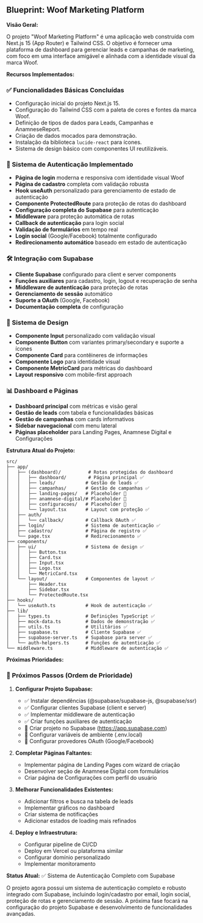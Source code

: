 ## Blueprint: Woof Marketing Platform

**Visão Geral:**

O projeto "Woof Marketing Platform" é uma aplicação web construída com Next.js 15 (App Router) e Tailwind CSS. O objetivo é fornecer uma plataforma de dashboard para gerenciar leads e campanhas de marketing, com foco em uma interface amigável e alinhada com a identidade visual da marca Woof.

**Recursos Implementados:**

### ✅ Funcionalidades Básicas Concluídas
*   Configuração inicial do projeto Next.js 15.
*   Configuração do Tailwind CSS com a paleta de cores e fontes da marca Woof.
*   Definição de tipos de dados para Leads, Campanhas e AnamneseReport.
*   Criação de dados mocados para demonstração.
*   Instalação da biblioteca `lucide-react` para ícones.
*   Sistema de design básico com componentes UI reutilizáveis.

### 🔐 Sistema de Autenticação Implementado
*   **Página de login** moderna e responsiva com identidade visual Woof
*   **Página de cadastro** completa com validação robusta
*   **Hook useAuth** personalizado para gerenciamento de estado de autenticação
*   **Componente ProtectedRoute** para proteção de rotas do dashboard
*   **Configuração completa do Supabase** para autenticação
*   **Middleware** para proteção automática de rotas
*   **Callback de autenticação** para login social
*   **Validação de formulários** em tempo real
*   **Login social** (Google/Facebook) totalmente configurado
*   **Redirecionamento automático** baseado em estado de autenticação

### 🛠️ Integração com Supabase
*   **Cliente Supabase** configurado para client e server components
*   **Funções auxiliares** para cadastro, login, logout e recuperação de senha
*   **Middleware de autenticação** para proteção de rotas
*   **Gerenciamento de sessão** automático
*   **Suporte a OAuth** (Google, Facebook)
*   **Documentação completa** de configuração

### 🎨 Sistema de Design
*   **Componente Input** personalizado com validação visual
*   **Componente Button** com variantes primary/secondary e suporte a ícones
*   **Componente Card** para contêineres de informações
*   **Componente Logo** para identidade visual
*   **Componente MetricCard** para métricas do dashboard
*   **Layout responsivo** com mobile-first approach

### 📊 Dashboard e Páginas
*   **Dashboard principal** com métricas e visão geral
*   **Gestão de leads** com tabela e funcionalidades básicas
*   **Gestão de campanhas** com cards informativos
*   **Sidebar navegacional** com menu lateral
*   **Páginas placeholder** para Landing Pages, Anamnese Digital e Configurações

**Estrutura Atual do Projeto:**

```
src/
├── app/
│   ├── (dashboard)/          # Rotas protegidas do dashboard
│   │   ├── dashboard/        # Página principal ✅
│   │   ├── leads/           # Gestão de leads ✅
│   │   ├── campanhas/       # Gestão de campanhas ✅
│   │   ├── landing-pages/   # Placeholder 🔄
│   │   ├── anamnese-digital/# Placeholder 🔄
│   │   ├── configuracoes/   # Placeholder 🔄
│   │   └── layout.tsx       # Layout com proteção ✅
│   ├── auth/
│   │   └── callback/        # Callback OAuth ✅
│   ├── login/               # Sistema de autenticação ✅
│   ├── cadastro/            # Página de registro ✅
│   └── page.tsx             # Redirecionamento ✅
├── components/
│   ├── ui/                  # Sistema de design ✅
│   │   ├── Button.tsx
│   │   ├── Card.tsx
│   │   ├── Input.tsx
│   │   ├── Logo.tsx
│   │   └── MetricCard.tsx
│   └── layout/              # Componentes de layout ✅
│       ├── Header.tsx
│       ├── Sidebar.tsx
│       └── ProtectedRoute.tsx
├── hooks/
│   └── useAuth.ts           # Hook de autenticação ✅
├── lib/
│   ├── types.ts             # Definições TypeScript ✅
│   ├── mock-data.ts         # Dados de demonstração ✅
│   ├── utils.ts             # Utilitários ✅
│   ├── supabase.ts          # Cliente Supabase ✅
│   ├── supabase-server.ts   # Supabase para server ✅
│   └── auth-helpers.ts      # Funções de autenticação ✅
└── middleware.ts            # Middleware de autenticação ✅
```

**Próximas Prioridades:**

### 🚀 Próximos Passos (Ordem de Prioridade)
1.  **Configurar Projeto Supabase:**
    *   ✅ Instalar dependências (@supabase/supabase-js, @supabase/ssr)
    *   ✅ Configurar clientes Supabase (client e server)
    *   ✅ Implementar middleware de autenticação
    *   ✅ Criar funções auxiliares de autenticação
    *   🔄 Criar projeto no Supabase (https://app.supabase.com)
    *   🔄 Configurar variáveis de ambiente (.env.local)
    *   🔄 Configurar provedores OAuth (Google/Facebook)

2.  **Completar Páginas Faltantes:**
    *   Implementar página de Landing Pages com wizard de criação
    *   Desenvolver seção de Anamnese Digital com formulários
    *   Criar página de Configurações com perfil do usuário

3.  **Melhorar Funcionalidades Existentes:**
    *   Adicionar filtros e busca na tabela de leads
    *   Implementar gráficos no dashboard
    *   Criar sistema de notificações
    *   Adicionar estados de loading mais refinados

4.  **Deploy e Infraestrutura:**
    *   Configurar pipeline de CI/CD
    *   Deploy em Vercel ou plataforma similar
    *   Configurar domínio personalizado
    *   Implementar monitoramento

**Status Atual:** ✅ Sistema de Autenticação Completo com Supabase

O projeto agora possui um sistema de autenticação completo e robusto integrado com Supabase, incluindo login/cadastro por email, login social, proteção de rotas e gerenciamento de sessão. A próxima fase focará na configuração do projeto Supabase e desenvolvimento de funcionalidades avançadas.